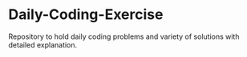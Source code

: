 # Daily-Coding-Exercise
Repository to hold daily coding problems and variety of solutions with detailed explanation.
